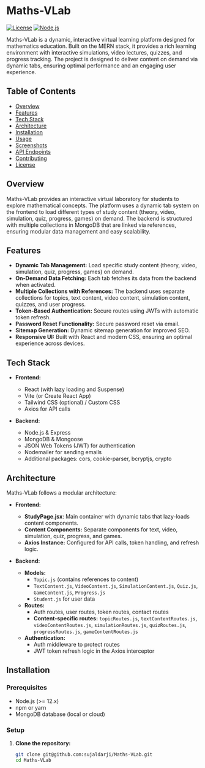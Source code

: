 # Maths-VLab

[![License](https://img.shields.io/badge/license-MIT-blue.svg)](LICENSE)
[![Node.js](https://img.shields.io/badge/node-%3E%3D12-blue.svg)](https://nodejs.org/)

Maths-VLab is a dynamic, interactive virtual learning platform designed for mathematics education. Built on the MERN stack, it provides a rich learning environment with interactive simulations, video lectures, quizzes, and progress tracking. The project is designed to deliver content on demand via dynamic tabs, ensuring optimal performance and an engaging user experience.

## Table of Contents

- [Overview](#overview)
- [Features](#features)
- [Tech Stack](#tech-stack)
- [Architecture](#architecture)
- [Installation](#installation)
- [Usage](#usage)
- [Screenshots](#screenshots)
- [API Endpoints](#api-endpoints)
- [Contributing](#contributing)
- [License](#license)

## Overview

Maths-VLab provides an interactive virtual laboratory for students to explore mathematical concepts. The platform uses a dynamic tab system on the frontend to load different types of study content (theory, video, simulation, quiz, progress, games) on demand. The backend is structured with multiple collections in MongoDB that are linked via references, ensuring modular data management and easy scalability.

## Features

- **Dynamic Tab Management:** Load specific study content (theory, video, simulation, quiz, progress, games) on demand.
- **On-Demand Data Fetching:** Each tab fetches its data from the backend when activated.
- **Multiple Collections with References:** The backend uses separate collections for topics, text content, video content, simulation content, quizzes, and user progress.
- **Token-Based Authentication:** Secure routes using JWTs with automatic token refresh.
- **Password Reset Functionality:** Secure password reset via email.
- **Sitemap Generation:** Dynamic sitemap generation for improved SEO.
- **Responsive UI:** Built with React and modern CSS, ensuring an optimal experience across devices.

## Tech Stack

- **Frontend:**  
  - React (with lazy loading and Suspense)  
  - Vite (or Create React App)  
  - Tailwind CSS (optional) / Custom CSS  
  - Axios for API calls

- **Backend:**  
  - Node.js & Express  
  - MongoDB & Mongoose  
  - JSON Web Tokens (JWT) for authentication  
  - Nodemailer for sending emails  
  - Additional packages: cors, cookie-parser, bcryptjs, crypto

## Architecture

Maths-VLab follows a modular architecture:

- **Frontend:**  
  - **StudyPage.jsx**: Main container with dynamic tabs that lazy-loads content components.
  - **Content Components:** Separate components for text, video, simulation, quiz, progress, and games.
  - **Axios Instance:** Configured for API calls, token handling, and refresh logic.

- **Backend:**  
  - **Models:**  
    - `Topic.js` (contains references to content)  
    - `TextContent.js`, `VideoContent.js`, `SimulationContent.js`, `Quiz.js`, `GameContent.js`, `Progress.js`  
    - `Student.js` for user data  
  - **Routes:**  
    - Auth routes, user routes, token routes, contact routes  
    - **Content-specific routes:** `topicRoutes.js`, `textContentRoutes.js`, `videoContentRoutes.js`, `simulationRoutes.js`, `quizRoutes.js`, `progressRoutes.js`, `gameContentRoutes.js`
  - **Authentication:**  
    - Auth middleware to protect routes  
    - JWT token refresh logic in the Axios interceptor

## Installation

### Prerequisites

- Node.js (>= 12.x)
- npm or yarn
- MongoDB database (local or cloud)

### Setup

1. **Clone the repository:**

   ```bash
   git clone git@github.com:sujaldarji/Maths-VLab.git
   cd Maths-VLab
